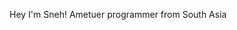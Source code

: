 Hey I'm Sneh!
Ametuer programmer from South Asia


<!---
SnehBihani08/SnehBihani08 is a ✨ special ✨ repository because its `README.md` (this file) appears on your GitHub profile.
You can click the Preview link to take a look at your changes.
--->
